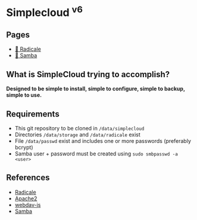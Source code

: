 <h1>Simplecloud <sup>v6</sup></h1>

<h2>Pages</h2>

<ul>
    <li><a href="/radicale/" alt="Radicale">&#x1F4C5; Radicale</a></li>
    <li><a href="smb://192.168.179.181/" alt="Samba">&#x1F4C1; Samba</a></li>
    <!-- <li><a href="/webdav/" alt="WebDAV">&#x1F4C1; WebDAV</a></li> -->
</ul>

<h2>What is SimpleCloud trying to accomplish?</h2>

<strong>Designed to be simple to install, simple to configure, simple to backup, simple to use.</strong>

<h2>Requirements</h2>

<ul>
    <li>This git repository to be cloned in <code>/data/simplecloud</code></li>
    <li>Directories <code>/data/storage</code> and <code>/data/radicale</code> exist</li>
    <li>File <code>/data/passwd</code> exist and includes one or more passwords (preferably bcrypt)</li>
    <li>Samba user + password must be created using <code>sudo smbpasswd -a &lt;user&gt;</code></li>
</ul>

<h2>References</h2>

<ul>
    <li><a href="https://radicale.org/">Radicale</a></li>
    <li><a href="http://httpd.apache.org/docs/">Apache2</a></li>
    <li><a href="https://github.com/dom111/webdav-js">webdav-js</a></li>
    <li><a href="https://wiki.samba.org/index.php/User_Documentation">Samba</a></li>
    
</ul>
